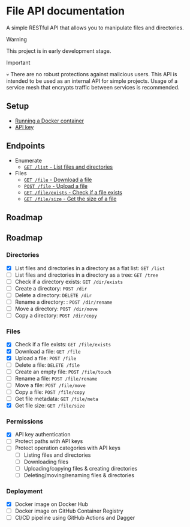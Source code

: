 # File API documentation

A simple RESTful API that allows you to manipulate files and directories.

> [!WARNING]
> This project is in early development stage.

> [!IMPORTANT]
> 💀 There are no robust protections against malicious users. This API is intended to be used as an internal API for simple projects. Usage of a service mesh that encrypts traffic between services is recommended.

## Setup

- [Running a Docker container](setup/docker.md)
- [API key](setup/apiKey.md)

## Endpoints

- Enumerate
  - [`GET /list` - List files and directories](endpoints/list/getList.md)
- Files
  - [`GET /file` - Download a file](endpoints/file/getFile.md)
  - [`POST /file` - Upload a file](endpoints/file/uploadFile.md)
  - [`GET /file/exists` - Check if a file exists](endpoints/file/checkFileExists.md)
  - [`GET /file/size` - Get the size of a file](endpoints/file/getFileSize.md)

## Roadmap

## Roadmap

### Directories

- [x] List files and directories in a directory as a flat list: `GET /list`
- [ ] List files and directories in a directory as a tree: `GET /tree`
- [ ] Check if a directory exists: `GET /dir/exists`
- [ ] Create a directory: `POST /dir`
- [ ] Delete a directory: `DELETE /dir`
- [ ] Rename a directory: : `POST /dir/rename`
- [ ] Move a directory: `POST /dir/move`
- [ ] Copy a directory: `POST /dir/copy`

### Files

- [x] Check if a file exists: `GET /file/exists`
- [x] Download a file: `GET /file`
- [x] Upload a file: `POST /file`
- [ ] Delete a file: `DELETE /file`
- [ ] Create an empty file: `POST /file/touch`
- [ ] Rename a file: `POST /file/rename`
- [ ] Move a file: `POST /file/move`
- [ ] Copy a file: `POST /file/copy`
- [ ] Get file metadata: `GET /file/meta`
- [x] Get file size: `GET /file/size`

### Permissions

- [x] API key authentication
- [ ] Protect paths with API keys
- [ ] Protect operation categories with API keys
  - [ ] Listing files and directories
  - [ ] Downloading files
  - [ ] Uploading/copying files & creating directories
  - [ ] Deleting/moving/renaming files & directories

### Deployment

- [x] Docker image on Docker Hub
- [ ] Docker image on GitHub Container Registry
- [ ] CI/CD pipeline using GitHub Actions and Dagger
